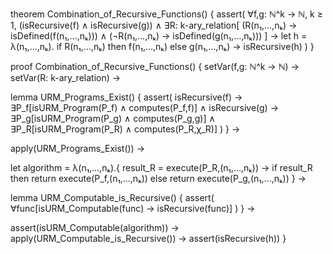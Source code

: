 theorem Combination_of_Recursive_Functions() {
  assert(
    ∀f,g: ℕ^k → ℕ, k ≥ 1,
    (isRecursive(f) ∧ isRecursive(g)) ∧
    ∃R: k-ary_relation[
      (R(n₁,...,nₖ) → isDefined(f(n₁,...,nₖ))) ∧
      (¬R(n₁,...,nₖ) → isDefined(g(n₁,...,nₖ)))
    ] →
    let h = λ(n₁,...,nₖ).
      if R(n₁,...,nₖ) then f(n₁,...,nₖ)
      else g(n₁,...,nₖ) →
    isRecursive(h)
  )
}

proof Combination_of_Recursive_Functions() {
  setVar(f,g: ℕ^k → ℕ) →
  setVar(R: k-ary_relation) →
  
  lemma URM_Programs_Exist() {
    assert(
      isRecursive(f) → ∃P_f[isURM_Program(P_f) ∧ computes(P_f,f)] ∧
      isRecursive(g) → ∃P_g[isURM_Program(P_g) ∧ computes(P_g,g)] ∧
      ∃P_R[isURM_Program(P_R) ∧ computes(P_R,χ_R)]
    )
  } →

  apply(URM_Programs_Exist()) →
  
  let algorithm = λ(n₁,...,nₖ).{
    result_R = execute(P_R,(n₁,...,nₖ)) →
    if result_R then
      return execute(P_f,(n₁,...,nₖ))
    else
      return execute(P_g,(n₁,...,nₖ))
  } →

  lemma URM_Computable_is_Recursive() {
    assert(
      ∀func[isURM_Computable(func) → isRecursive(func)]
    )
  } →

  assert(isURM_Computable(algorithm)) →
  apply(URM_Computable_is_Recursive()) →
  assert(isRecursive(h))
}